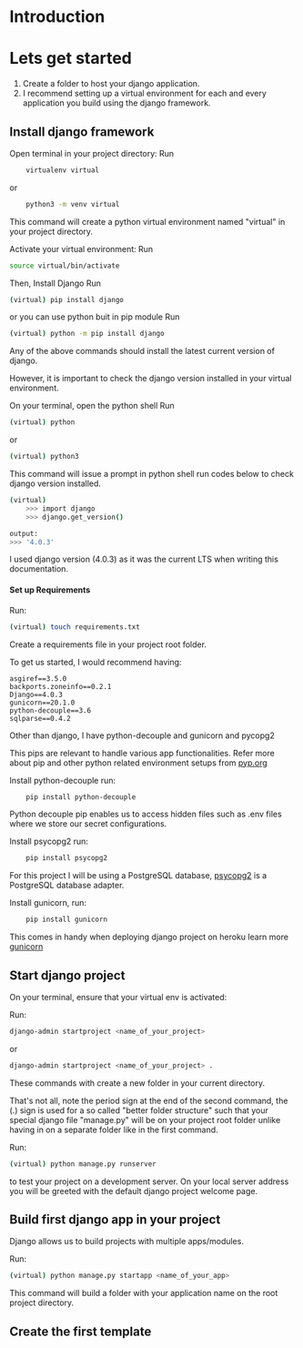# Introduction


# Lets get started
1. Create a folder to host your django application.
2. I recommend setting up a virtual environment for each and every application you build using the django framework.

## Install django framework
Open terminal in your project directory:
Run
```bash
    virtualenv virtual
```
or
```bash
    python3 -m venv virtual
```

This command will create a python virtual environment named "virtual" in your project directory.

Activate your virtual environment:
Run
```bash 
source virtual/bin/activate
```
Then,
Install Django
Run
```bash
(virtual) pip install django
```
or you can use python buit in pip module
Run
```bash
(virtual) python -m pip install django
```
Any of the above commands should install the latest current version of django.

However, it is important to check the django version installed in your virtual environment.

On your terminal, open the python shell
Run
```bash
(virtual) python
```
or
```bash
(virtual) python3
```
This command will issue a prompt in python shell run codes below to check django version installed.
```bash
(virtual)
    >>> import django
    >>> django.get_version()

output:
>>> '4.0.3'
```
I used django version (4.0.3) as it was the current LTS when writing this documentation.

#### Set up Requirements
Run:
```bash
(virtual) touch requirements.txt
```
Create a requirements file in your project root folder.

To get us started, I would recommend having:
```
asgiref==3.5.0
backports.zoneinfo==0.2.1
Django==4.0.3
gunicorn==20.1.0
python-decouple==3.6
sqlparse==0.4.2
```

Other than django, I have python-decouple and gunicorn and pycopg2

This pips are relevant to handle various app functionalities. Refer more about pip and other python related environment setups from  [pyp.org](https://pypi.org/)

Install python-decouple run:
```bash
    pip install python-decouple
```
Python decouple pip enables us to access hidden files such as .env files where we store our secret configurations.

Install psycopg2 run:
```bash
    pip install psycopg2
```
For this project I will be using a PostgreSQL database, [psycopg2](https://pypi.org/project/psycopg2/) is a PostgreSQL database adapter.

Install gunicorn, run:
```bash
    pip install gunicorn
```
This comes in handy when deploying django project on heroku learn more [gunicorn](https://pypi.org/project/gunicorn/)

## Start django project
On your terminal, ensure that your virtual env is activated:

Run:
```bash
django-admin startproject <name_of_your_project>
```
or
```bash
django-admin startproject <name_of_your_project> .
```
These commands with create a new folder in your current directory.

That's not all, note the period sign at the end of the second command, the (.) sign is used for a so called "better folder structure" such that your special django file "manage.py" will be on your project root folder unlike having in on a separate folder like in the first command.

Run:
```bash
(virtual) python manage.py runserver
```

to test your project on a development server. On your local server address you will be greeted with the default django project welcome page.

## Build first django app in your project
Django allows us to build projects with multiple apps/modules.

Run:
```bash
(virtual) python manage.py startapp <name_of_your_app>
```
This command will build a folder with your application name on the root project directory.

## Create the first template
